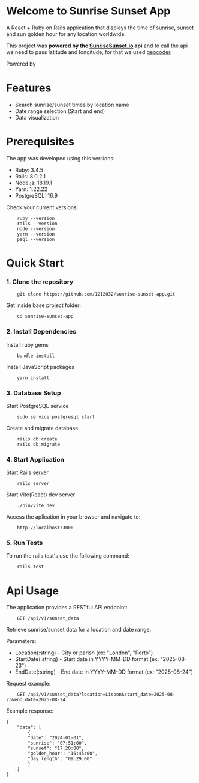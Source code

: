 # Welcome to Sunrise Sunset App

A React + Ruby on Rails application that displays the time of sunrise, sunset and sun golden hour for any location worldwide.

This project was **powered by the [SunriseSunset.io](https://sunrisesunset.io/) api** and to call the api we need to pass latitude and longitude, for that we used [geocoder](https://www.rubygeocoder.com/).

Powered by 

# Features 

* Search sunrise/sunset times by location name
* Date range selection (Start and end)
* Data visualization

# Prerequisites 

The app was developed using this versions:

* Ruby: 3.4.5
* Rails: 8.0.2.1
* Node.js: 18.19.1
* Yarn: 1.22.22
* PostgreSQL: 16.9

Check your current versions:

```
    ruby --version
    rails --version
    node --version
    yarn --version
    psql --version
```


# Quick Start

### 1. Clone the repository

```
    git clone https://github.com/1212032/sunrise-sunset-app.git
```

Get inside base project folder:
```
    cd sunrise-sunset-app
```

### 2. Install Dependencies

Install ruby gems
```
    bundle install
```
Install JavaScript packages
```
    yarn install
```

### 3. Database Setup

Start PostgreSQL service

```
    sudo service postgresql start
```
Create and migrate database
```
    rails db:create
    rails db:migrate
```

### 4. Start Application

Start Rails server
```
    rails server
```

Start Vite(React) dev server
```
    ./bin/vite dev
```
Access the aplication in your browser and navigate to:
```
    http://localhost:3000
```
### 5. Run Tests
To run the rails test's use the following command:
```
    rails test
```

# Api Usage

The application provides a RESTful API endpoint:

```
    GET /api/v1/sunset_data
```

Retrieve sunrise/sunset data for a location and date range.

Parameters: 

* Location(:string) - City or parish (ex: "London", "Porto")
* StartDate(:string) - Start date in YYYY-MM-DD format (ex: "2025-08-23")
* EndDate(:string) - End date in YYYY-MM-DD format (ex: "2025-08-24")

Request example: 

```
    GET /api/v1/sunset_data?location=Lisbon&start_date=2025-08-23&end_date=2025-08-24
```
Example response:
```
{
    "data": [
        {
        "date": "2024-01-01",
        "sunrise": "07:51:00",
        "sunset": "17:20:00",
        "golden_hour": "16:45:00",
        "day_length": "09:29:00"
        }
    ]
}
```



